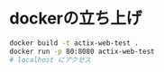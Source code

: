 # dockerの立ち上げ
```sh
docker build -t actix-web-test .
docker run -p 80:8080 actix-web-test
# localhost にアクセス
```
